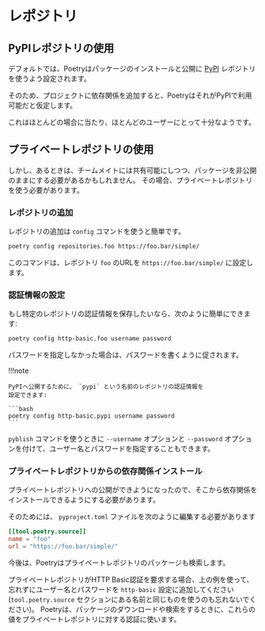 # レポジトリ

## PyPIレポジトリの使用

デフォルトでは、Poetryはパッケージのインストールと公開に [PyPI](https://pypi.org) レポジトリを使うよう設定されます。

そのため、プロジェクトに依存関係を追加すると、PoetryはそれがPyPIで利用可能だと仮定します。

これはほとんどの場合に当たり、ほとんどのユーザーにとって十分なようです。


## プライベートレポジトリの使用

しかし、あるときは、チームメイトには共有可能にしつつ、パッケージを非公開のままにする必要があるかもしれません。
その場合、プライベートレポジトリを使う必要があります。

### レポジトリの追加

レポジトリの追加は `config` コマンドを使うと簡単です。

```bash
poetry config repositories.foo https://foo.bar/simple/
```

このコマンドは、レポジトリ `foo` のURLを `https://foo.bar/simple/` に設定します。

### 認証情報の設定

もし特定のレポジトリの認証情報を保存したいなら、次のように簡単にできます:

```bash
poetry config http-basic.foo username password
```

パスワードを指定しなかった場合は、パスワードを書くように促されます。

!!!note

    PyPIへ公開するために、 `pypi` という名前のレポジトリの認証情報を
    設定できます:

    ```bash
    poetry config http-basic.pypi username password
    ```

`pyblish` コマンドを使うときに `--username` オプションと `--password`
オプションを付けて、ユーザー名とパスワードを指定することもできます。

### プライベートレポジトリからの依存関係インストール

プライベートレポジトリへの公開ができようになったので、そこから依存関係をインストールできるようにする必要があります。

そのためには、 `pyproject.toml` ファイルを次のように編集する必要があります

```toml
[[tool.poetry.source]]
name = "foo"
url = "https://foo.bar/simple/"
```

今後は、Poetryはプライベートレポジトリのパッケージも検索します。

プライベートレポジトリがHTTP Basic認証を要求する場合、上の例を使って、忘れずにユーザー名とパスワードを `http-basic`
設定に追加してください (`tool.poetry.source` セクションにある名前と同じものを使うのも忘れないでください)。
Poetryは、パッケージのダウンロードや検索をするときに、これらの値をプライベートレポジトリに対する認証に使います。

